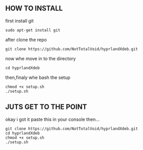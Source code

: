 ## HOW TO INSTALL

first install git
```
sudo apt-get install git
```
after clone the repo
```
git clone https://github.com/NotTotalVoid/hyprlandXdeb.git
```
now whe move in to the directory
```
cd hyprlandXdeb
```
then,finaly whe bash the setup
```
chmod +x setup.sh
./setup.sh
```

## JUTS GET TO THE POINT
okay i got it paste this in your console then...
```
git clone https://github.com/NotTotalVoid/hyprlandXdeb.git
cd hyprlandXdeb
chmod +x setup.sh
./setup.sh
```
